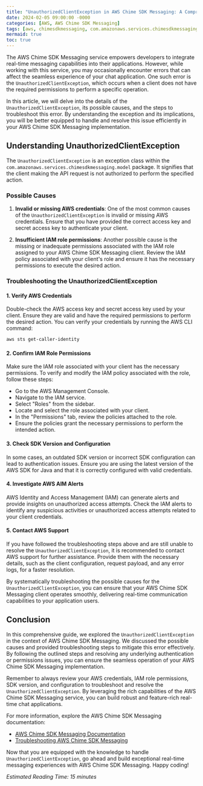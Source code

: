 ```yaml
---
title: "UnauthorizedClientException in AWS Chime SDK Messaging: A Comprehensive Guide"
date: 2024-02-05 09:00:00 -0000
categories: [AWS, AWS Chime SDK Messaging]
tags: [aws, chimesdkmessaging, com.amazonaws.services.chimesdkmessaging.model]
mermaid: true
toc: true
---
```



The AWS Chime SDK Messaging service empowers developers to integrate real-time messaging capabilities into their applications. However, while working with this service, you may occasionally encounter errors that can affect the seamless experience of your chat application. One such error is the `UnauthorizedClientException`, which occurs when a client does not have the required permissions to perform a specific operation.

In this article, we will delve into the details of the `UnauthorizedClientException`, its possible causes, and the steps to troubleshoot this error. By understanding the exception and its implications, you will be better equipped to handle and resolve this issue efficiently in your AWS Chime SDK Messaging implementation.

## Understanding UnauthorizedClientException

The `UnauthorizedClientException` is an exception class within the `com.amazonaws.services.chimesdkmessaging.model` package. It signifies that the client making the API request is not authorized to perform the specified action.

### Possible Causes

1. **Invalid or missing AWS credentials**: One of the most common causes of the `UnauthorizedClientException` is invalid or missing AWS credentials. Ensure that you have provided the correct access key and secret access key to authenticate your client.

2. **Insufficient IAM role permissions**: Another possible cause is the missing or inadequate permissions associated with the IAM role assigned to your AWS Chime SDK Messaging client. Review the IAM policy associated with your client's role and ensure it has the necessary permissions to execute the desired action.

### Troubleshooting the UnauthorizedClientException

#### 1. Verify AWS Credentials
Double-check the AWS access key and secret access key used by your client. Ensure they are valid and have the required permissions to perform the desired action. You can verify your credentials by running the AWS CLI command:
```bash
aws sts get-caller-identity
```

#### 2. Confirm IAM Role Permissions
Make sure the IAM role associated with your client has the necessary permissions. To verify and modify the IAM policy associated with the role, follow these steps:

- Go to the AWS Management Console.
- Navigate to the IAM service.
- Select "Roles" from the sidebar.
- Locate and select the role associated with your client.
- In the "Permissions" tab, review the policies attached to the role.
- Ensure the policies grant the necessary permissions to perform the intended action.

#### 3. Check SDK Version and Configuration
In some cases, an outdated SDK version or incorrect SDK configuration can lead to authentication issues. Ensure you are using the latest version of the AWS SDK for Java and that it is correctly configured with valid credentials.

#### 4. Investigate AWS AIM Alerts
AWS Identity and Access Management (IAM) can generate alerts and provide insights on unauthorized access attempts. Check the IAM alerts to identify any suspicious activities or unauthorized access attempts related to your client credentials.

#### 5. Contact AWS Support
If you have followed the troubleshooting steps above and are still unable to resolve the `UnauthorizedClientException`, it is recommended to contact AWS support for further assistance. Provide them with the necessary details, such as the client configuration, request payload, and any error logs, for a faster resolution.

By systematically troubleshooting the possible causes for the `UnauthorizedClientException`, you can ensure that your AWS Chime SDK Messaging client operates smoothly, delivering real-time communication capabilities to your application users.

## Conclusion

In this comprehensive guide, we explored the `UnauthorizedClientException` in the context of AWS Chime SDK Messaging. We discussed the possible causes and provided troubleshooting steps to mitigate this error effectively. By following the outlined steps and resolving any underlying authentication or permissions issues, you can ensure the seamless operation of your AWS Chime SDK Messaging implementation.

Remember to always review your AWS credentials, IAM role permissions, SDK version, and configuration to troubleshoot and resolve the `UnauthorizedClientException`. By leveraging the rich capabilities of the AWS Chime SDK Messaging service, you can build robust and feature-rich real-time chat applications.

For more information, explore the AWS Chime SDK Messaging documentation:
- [AWS Chime SDK Messaging Documentation](https://docs.aws.amazon.com/chime/latest/APIReference/API_Operations.html)
- [Troubleshooting AWS Chime SDK Messaging](https://docs.aws.amazon.com/chime/latest/APIReference/API_Operations.html#API_Operations_Invocation_Errors)

Now that you are equipped with the knowledge to handle `UnauthorizedClientException`, go ahead and build exceptional real-time messaging experiences with AWS Chime SDK Messaging. Happy coding!

*Estimated Reading Time: 15 minutes*
